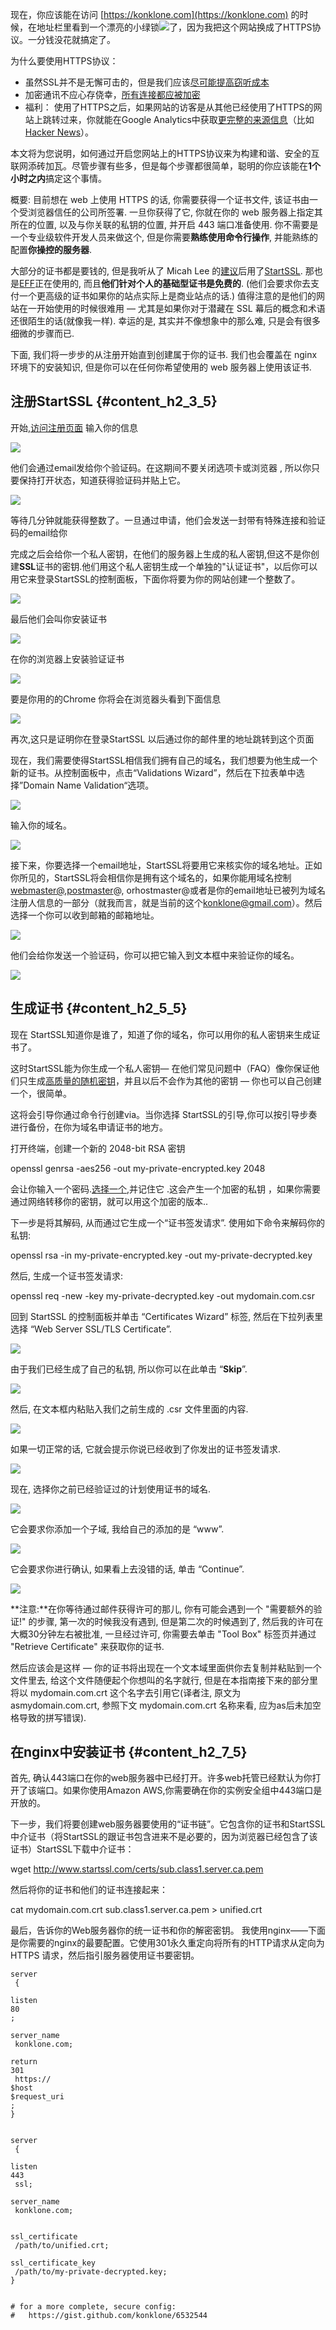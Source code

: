 现在，你应该能在访问 [https://konklone.com](https://konklone.com) 的时候，在地址栏里看到一个漂亮的小绿锁![](http://static.oschina.net/uploads/img/201309/26075158_Itfq.png)了，因为我把这个网站换成了HTTPS协议。一分钱没花就搞定了。

为什么要使用HTTPS协议：

* 虽然SSL并不是无懈可击的，但是我们应该[尽可能提高窃听成本](http://www.theguardian.com/world/2013/sep/05/nsa-how-to-remain-secure-surveillance)
* 加密通讯不应心存侥幸，[所有连接都应被加密](http://www.tbray.org/ongoing/When/201x/2012/12/02/HTTPS)
* 福利： 使用了HTTPS之后，如果网站的访客是从其他已经使用了HTTPS的网站上跳转过来，你就能在Google Analytics中获取[更完整的来源信息](http://stackoverflow.com/a/1361720/16075)（比如[Hacker News](https://news.ycombinator.com/)）。

本文将为您说明，如何通过开启您网站上的HTTPS协议来为构建和谐、安全的互联网添砖加瓦。尽管步骤有些多，但是每个步骤都很简单，聪明的你应该能在**1个小时之内**搞定这个事情。

概要: 目前想在 web 上使用 HTTPS 的话, 你需要获得一个证书文件, 该证书由一个受浏览器信任的公司所签署. 一旦你获得了它, 你就在你的 web 服务器上指定其所在的位置, 以及与你关联的私钥的位置, 并开启 443 端口准备使用. 你不需要是一个专业级软件开发人员来做这个, 但是你需要**熟练使用命令行操作**, 并能熟练的配置**你操控的服务器**.

大部分的证书都是要钱的, 但是我听从了 Micah Lee 的[建议](https://twitter.com/micahflee/status/368163493049933824)后用了[StartSSL](https://www.startssl.com/). 那也是[EFF](https://www.eff.org/)正在使用的, 而且**他们针对个人的基础型证书是免费的**. \(他们会要求你去支付一个更高级的证书如果你的站点实际上是商业站点的话.\) 值得注意的是他们的网站在一开始使用的时候很难用 — 尤其是如果你对于潜藏在 SSL 幕后的概念和术语还很陌生的话\(就像我一样\). 幸运的是, 其实并不像想象中的那么难, 只是会有很多细微的步骤而已.

下面, 我们将一步步的从注册开始直到创建属于你的证书. 我们也会覆盖在 nginx 环境下的安装知识, 但是你可以在任何你希望使用的 web 服务器上使用该证书.

## 注册StartSSL {#content_h2_3_5}

开始,[访问注册页面](https://www.startssl.com/?app=11&action=regform) 输入你的信息

![](/assets/import--2018年04月12日10:36:06.png)

他们会通过email发给你个验证码。在这期间不要关闭选项卡或浏览器 , 所以你只要保持打开状态，知道获得验证码并贴上它。

![](/assets/import-2018年04月12日10:36:29.png)

等待几分钟就能获得整数了。一旦通过申请，他们会发送一封带有特殊连接和验证码的email给你

完成之后会给你一个私人密钥，在他们的服务器上生成的私人密钥,但这不是你创建**SSL**证书的密钥.他们用这个私人密钥生成一个单独的"认证证书"，以后你可以用它来登录StartSSL的控制面板，下面你将要为你的网站创建一个整数了。

![](/assets/import--sj22018年04月12日10:37:17.png)

最后他们会叫你安装证书

![](http://static.oschina.net/uploads/img/201309/26075200_dZp5.png)

在你的浏览器上安装验证证书

![](http://static.oschina.net/uploads/img/201309/26075200_7px3.png)

要是你用的的Chrome 你将会在浏览器头看到下面信息

![](http://static.oschina.net/uploads/img/201309/26075201_kFMG.png)

再次,这只是证明你在登录StartSSL 以后通过你的邮件里的地址跳转到这个页面

现在，我们需要使得StartSSL相信我们拥有自己的域名，我们想要为他生成一个新的证书。从控制面板中，点击“Validations Wizard”，然后在下拉表单中选择”Domain Name Validation“选项。

![](http://static.oschina.net/uploads/img/201309/26075202_D0EB.png)

输入你的域名。

![](http://static.oschina.net/uploads/img/201309/26075202_CpFg.png)

接下来，你要选择一个email地址，StartSSL将要用它来核实你的域名地址。正如你所见的，StartSSL将会相信你是拥有这个域名的，如果你能用域名控制[webmaster@,postmaster](mailto:webmaster@,postmaster)@, orhostmaster@或者是你的email地址已被列为域名注册人信息的一部分（就我而言，就是当前的这个[konklone@gmail.com](mailto:konklone@gmail.com)）。然后选择一个你可以收到邮箱的邮箱地址。

![](http://static.oschina.net/uploads/img/201309/26075203_FNSx.png)

他们会给你发送一个验证码，你可以把它输入到文本框中来验证你的域名。

![](http://static.oschina.net/uploads/img/201309/26075203_koex.png)

## 生成证书 {#content_h2_5_5}

现在 StartSSL知道你是谁了，知道了你的域名，你可以用你的私人密钥来生成证书了。

这时StartSSL能为你生成一个私人密钥— 在他们常见问题中（FAQ）像你保证他们只生成[高质量的随机密钥](https://www.startssl.com/?app=25#43)，并且以后不会作为其他的密钥 — 你也可以自己创建一个，很简单。

这将会引导你通过命令行创建via。当你选择 StartSSL的引导,你可以按引导步奏进行备份，在你为域名申请证书的地方。

打开终端，创建一个新的 2048-bit RSA 密钥

openssl genrsa -aes256 -out my-private-encrypted.key 2048

会让你输入一个密码.[选择一个](http://xkcd.com/936/),并记住它 .这会产生一个加密的私钥 ，如果你需要通过网络转移你的密钥，就可以用这个加密的版本..

下一步是将其解码, 从而通过它生成一个“证书签发请求”. 使用如下命令来解码你的私钥:

openssl rsa -in my-private-encrypted.key -out my-private-decrypted.key

然后, 生成一个证书签发请求:

openssl req -new -key my-private-decrypted.key -out mydomain.com.csr

回到 StartSSL 的控制面板并单击 “Certificates Wizard” 标签, 然后在下拉列表里选择 “Web Server SSL/TLS Certificate”.

![](http://static.oschina.net/uploads/img/201309/26075204_a1Qu.png)

由于我们已经生成了自己的私钥, 所以你可以在此单击 “**Skip**”.

![](http://static.oschina.net/uploads/img/201309/26075205_kX3f.png)

然后, 在文本框内粘贴入我们之前生成的 .csr 文件里面的内容.

![](http://static.oschina.net/uploads/img/201309/26075205_mxPM.png)

如果一切正常的话, 它就会提示你说已经收到了你发出的证书签发请求.

![](http://static.oschina.net/uploads/img/201309/26075205_Dkzv.png)

现在, 选择你之前已经验证过的计划使用证书的域名.

![](http://static.oschina.net/uploads/img/201309/26075207_xBiq.png)

它会要求你添加一个子域, 我给自己的添加的是 “www”.

![](http://static.oschina.net/uploads/img/201309/26075207_6bUi.png)

它会要求你进行确认, 如果看上去没错的话, 单击 “Continue”.

![](http://static.oschina.net/uploads/img/201309/26075207_ksJL.png)

**注意:**在你等待通过邮件获得许可的那儿, 你有可能会遇到一个 "需要额外的验证!" 的步骤, 第一次的时候我没有遇到, 但是第二次的时候遇到了, 然后我的许可在大概30分钟左右被批准, 一旦经过许可, 你需要去单击 "Tool Box" 标签页并通过 "Retrieve Certificate" 来获取你的证书.

然后应该会是这样 — 你的证书将出现在一个文本域里面供你去复制并粘贴到一个文件里去, 给这个文件随便起个你想叫的名字就行, 但是在本指南接下来的部分里将以 mydomain.com.crt 这个名字去引用它\(译者注, 原文为 asmydomain.com.crt, 参照下文 mydomain.com.crt 名称来看, 应为as后未加空格导致的拼写错误\).



## 在nginx中安装证书 {#content_h2_7_5}

首先, 确认443端口在你的web服务器中已经打开。许多web托管已经默认为你打开了该端口。如果你使用Amazon AWS,你需要确在你的实例安全组中443端口是开放的。 

下一步，我们将要创建web服务器要使用的“证书链”。它包含你的证书和StartSSL中介证书（将StartSSL的跟证书包含进来不是必要的，因为浏览器已经包含了该证书）StartSSL下载中介证书：

wget http://www.startssl.com/certs/sub.class1.server.ca.pem

然后将你的证书和他们的证书连接起来：

cat mydomain.com.crt sub.class1.server.ca.pem &gt; unified.crt

最后，告诉你的Web服务器你的统一证书和你的解密密钥。 我使用nginx——下面是你需要的nginx的最要配置。它使用301永久重定向将所有的HTTP请求从定向为HTTPS 请求，然后指引服务器使用证书要密钥。 

```
server
 {
    
listen
80
;
    
server_name
 konklone.com;
    
return
301
 https://
$host
$request_uri
;
}


server
 {
    
listen
443
 ssl;
    
server_name
 konklone.com;

    
ssl_certificate
 /path/to/unified.crt;
    
ssl_certificate_key
 /path/to/my-private-decrypted.key;
}


# for a more complete, secure config: 
#   https://gist.github.com/konklone/6532544
```



